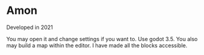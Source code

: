 # Amon
Developed in 2021

You may open it and change settings if you want to.
Use godot 3.5.
You also may build a map within the editor. I have made all the blocks accessible.
